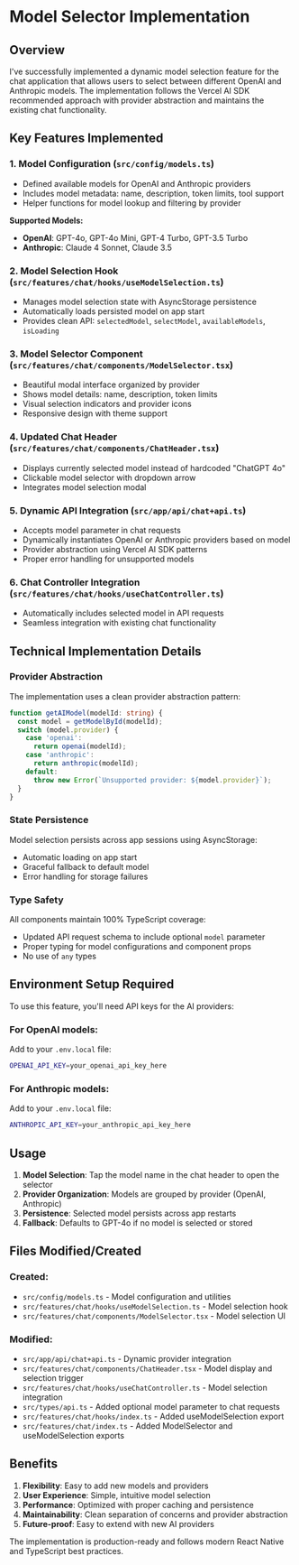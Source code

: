 # Model Selector Implementation

## Overview
I've successfully implemented a dynamic model selection feature for the chat application that allows users to select between different OpenAI and Anthropic models. The implementation follows the Vercel AI SDK recommended approach with provider abstraction and maintains the existing chat functionality.

## Key Features Implemented

### 1. Model Configuration (`src/config/models.ts`)
- Defined available models for OpenAI and Anthropic providers
- Includes model metadata: name, description, token limits, tool support
- Helper functions for model lookup and filtering by provider

**Supported Models:**
- **OpenAI**: GPT-4o, GPT-4o Mini, GPT-4 Turbo, GPT-3.5 Turbo
- **Anthropic**: Claude 4 Sonnet, Claude 3.5

### 2. Model Selection Hook (`src/features/chat/hooks/useModelSelection.ts`)
- Manages model selection state with AsyncStorage persistence
- Automatically loads persisted model on app start
- Provides clean API: `selectedModel`, `selectModel`, `availableModels`, `isLoading`

### 3. Model Selector Component (`src/features/chat/components/ModelSelector.tsx`)
- Beautiful modal interface organized by provider
- Shows model details: name, description, token limits
- Visual selection indicators and provider icons
- Responsive design with theme support

### 4. Updated Chat Header (`src/features/chat/components/ChatHeader.tsx`)
- Displays currently selected model instead of hardcoded "ChatGPT 4o"
- Clickable model selector with dropdown arrow
- Integrates model selection modal

### 5. Dynamic API Integration (`src/app/api/chat+api.ts`)
- Accepts model parameter in chat requests
- Dynamically instantiates OpenAI or Anthropic providers based on model
- Provider abstraction using Vercel AI SDK patterns
- Proper error handling for unsupported models

### 6. Chat Controller Integration (`src/features/chat/hooks/useChatController.ts`)
- Automatically includes selected model in API requests
- Seamless integration with existing chat functionality

## Technical Implementation Details

### Provider Abstraction
The implementation uses a clean provider abstraction pattern:

```typescript
function getAIModel(modelId: string) {
  const model = getModelById(modelId);
  switch (model.provider) {
    case 'openai':
      return openai(modelId);
    case 'anthropic':
      return anthropic(modelId);
    default:
      throw new Error(`Unsupported provider: ${model.provider}`);
  }
}
```

### State Persistence
Model selection persists across app sessions using AsyncStorage:
- Automatic loading on app start
- Graceful fallback to default model
- Error handling for storage failures

### Type Safety
All components maintain 100% TypeScript coverage:
- Updated API request schema to include optional `model` parameter
- Proper typing for model configurations and component props
- No use of `any` types

## Environment Setup Required

To use this feature, you'll need API keys for the AI providers:

### For OpenAI models:
Add to your `.env.local` file:
```bash
OPENAI_API_KEY=your_openai_api_key_here
```

### For Anthropic models:
Add to your `.env.local` file:
```bash
ANTHROPIC_API_KEY=your_anthropic_api_key_here
```

## Usage

1. **Model Selection**: Tap the model name in the chat header to open the selector
2. **Provider Organization**: Models are grouped by provider (OpenAI, Anthropic)
3. **Persistence**: Selected model persists across app restarts
4. **Fallback**: Defaults to GPT-4o if no model is selected or stored

## Files Modified/Created

### Created:
- `src/config/models.ts` - Model configuration and utilities
- `src/features/chat/hooks/useModelSelection.ts` - Model selection hook
- `src/features/chat/components/ModelSelector.tsx` - Model selection UI

### Modified:
- `src/app/api/chat+api.ts` - Dynamic provider integration
- `src/features/chat/components/ChatHeader.tsx` - Model display and selection trigger
- `src/features/chat/hooks/useChatController.ts` - Model selection integration
- `src/types/api.ts` - Added optional model parameter to chat requests
- `src/features/chat/hooks/index.ts` - Added useModelSelection export
- `src/features/chat/index.ts` - Added ModelSelector and useModelSelection exports

## Benefits

1. **Flexibility**: Easy to add new models and providers
2. **User Experience**: Simple, intuitive model selection
3. **Performance**: Optimized with proper caching and persistence
4. **Maintainability**: Clean separation of concerns and provider abstraction
5. **Future-proof**: Easy to extend with new AI providers

The implementation is production-ready and follows modern React Native and TypeScript best practices.